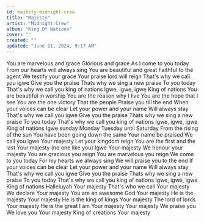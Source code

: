 ```yaml
---
id: majesty-midnight-crew
title: "Majesty"
artist: "Midnight Crew"
album: "King Of Nations"
cover: ""
created: ""
updated: "June 11, 2024, 9:17 AM"
---
```


You are marvelous and grace
Glorious and grace
As I come to you today
From our hearts will always sing
You are beautiful and great
Faithful to the agent
We testify your grace
Your praise lord will reign
That's why we call you igwe
Give you the praise
Thats why we sing a new praise
To you today
That's why we call you king of nations
Igwe, igwe, igwe
King of nations
You are beautiful in worship
You are the reason why I live
You are the hope that I see
You are the one victory
That the people
Praise you till the end
When your voices can be clear
Let your power and your name
Will always stay
That's why we call you igwe
Give you the praise
Thats why we sing a new praise
To you today
That's why we call you king of nations
Igwe, igwe, igwe
King of nations
Igwe sunday Monday
Tuesday until Saturday
From the rising of the sun
You have been going down the same
Your name be praised
We call you igwe
Your majesty
Let your kingdom reign
You are the first and the last
Your majesty (no one like you)
Igwe
Your majesty
We honour your majesty
You are gracious you reign
You are marvelous you reign
We come to you today
For my hearts we always sing
We will praise you to the end
If your voices can be clear
Let your power and your name
Will always stay
That's why we call you igwe
Give you the praise
Thats why we sing a new praise
To you today
That's why we call you king of nations
Igwe, igwe, igwe
King of nations
Halleluyah
Your majesty
That's who we call
Your majesty
We declare
Your majesty
You are an awesome God
Your majesty
He is the majesty
Your majesty
He is the king of kings
Your majesty
The lord of lords
Your majesty
He is the great I am
Your majesty
Your majesty
We praise you
We love you
Your majesty
King of creations
Your majesty